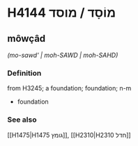 # H4144 מוֹסָד / מוסד

## môwçâd

_(mo-sawd' | moh-SAWD | moh-SAHD)_

### Definition

from H3245; a foundation; foundation; n-m

- foundation

### See also

[[H1475|H1475 גומץ]], [[H2310|H2310 חדל]]
